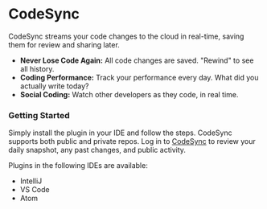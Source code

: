 # CodeSync

CodeSync streams your code changes to the cloud in real-time, saving them for review and sharing later.

*   <span>**Never Lose Code Again:** </span><span>All code changes are saved. "Rewind" to see all history.</span>
*   <span>**Coding Performance:** </span><span>Track your performance every day. What did you actually write today?</span>
*   <span>**Social Coding:** </span><span>Watch other developers as they code, in real time.</span>

### Getting Started

Simply install the plugin in your IDE and follow the steps. CodeSync supports both public and private repos. Log in to [CodeSync](https://www.codesync.com) to review your daily snapshot, any past changes, and public activity.

Plugins in the following IDEs are available:

*   IntelliJ
*   VS Code
*   Atom
